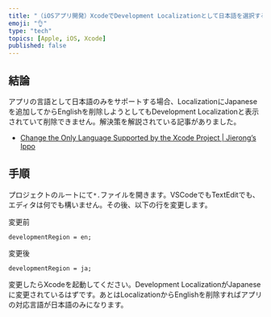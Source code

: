 ```yaml
---
title: "（iOSアプリ開発）XcodeでDevelopment Localizationとして日本語を選択する方法"
emoji: "👌"
type: "tech"
topics: [Apple, iOS, Xcode]
published: false
---
```

## 結論

アプリの言語として日本語のみをサポートする場合、LocalizationにJapaneseを追加してからEnglishを削除しようとしてもDevelopment Localizationと表示されていて削除できません。解決策を解説されている記事がありました。

- [Change the Only Language Supported by the Xcode Project | Jierong’s Ippo](https://jierong.dev/2020/02/23/change-the-only-language-supported-by-the-xcode-project.html)

## 手順

プロジェクトのルートにて`*.`ファイルを開きます。VSCodeでもTextEditでも、エディタは何でも構いません。その後、以下の行を変更します。

変更前

```
developmentRegion = en;
```

変更後

```
developmentRegion = ja;
```

変更したらXcodeを起動してください。Development LocalizationがJapaneseに変更されているはずです。あとはLocalizationからEnglishを削除すればアプリの対応言語が日本語のみになります。
